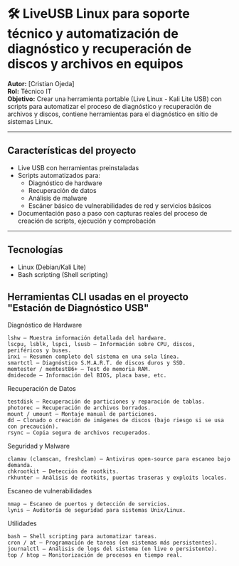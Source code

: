 # 🛠️ LiveUSB Linux para soporte técnico y automatización de diagnóstico y recuperación de discos y archivos en equipos

**Autor:** [Cristian Ojeda]  
**Rol:** Técnico IT  
**Objetivo:** Crear una herramienta portable (Live Linux - Kali Lite USB) con scripts para automatizar el proceso de diagnóstico y recuperación de archivos y discos, contiene herramientas para el diagnóstico en sitio de sistemas Linux.


---

## Características del proyecto

- Live USB con herramientas preinstaladas
- Scripts automatizados para:
  - Diagnóstico de hardware
  - Recuperación de datos
  - Análisis de malware
  - Escáner básico de vulnerabilidades de red y servicios básicos
- Documentación paso a paso con capturas reales del proceso de creación de scripts, ejecución y comprobación

---

## Tecnologías

- Linux (Debian/Kali Lite)
- Bash scripting (Shell scripting)

## Herramientas CLI usadas en el proyecto "Estación de Diagnóstico USB"

Diagnóstico de Hardware

    lshw – Muestra información detallada del hardware.
    lscpu, lsblk, lspci, lsusb – Información sobre CPU, discos, periféricos y buses.
    inxi – Resumen completo del sistema en una sola línea.
    smartctl – Diagnóstico S.M.A.R.T. de discos duros y SSD.
    memtester / memtest86+ – Test de memoria RAM.
    dmidecode – Información del BIOS, placa base, etc.

Recuperación de Datos

    testdisk – Recuperación de particiones y reparación de tablas.
    photorec – Recuperación de archivos borrados.
    mount / umount – Montaje manual de particiones.
    dd – Clonado o creación de imágenes de discos (bajo riesgo si se usa con precaución).
    rsync – Copia segura de archivos recuperados.

Seguridad y Malware

    clamav (clamscan, freshclam) – Antivirus open-source para escaneo bajo demanda.
    chkrootkit – Detección de rootkits.
    rkhunter – Análisis de rootkits, puertas traseras y exploits locales.

Escaneo de vulnerabilidades

    nmap – Escaneo de puertos y detección de servicios.
    lynis – Auditoría de seguridad para sistemas Unix/Linux.

Utilidades

    bash – Shell scripting para automatizar tareas.
    cron / at – Programación de tareas (en sistemas más persistentes).
    journalctl – Análisis de logs del sistema (en live o persistente).
    top / htop – Monitorización de procesos en tiempo real.
